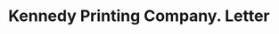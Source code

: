 ---
doi: 10.7916/D8N88NRF
date_other: '1908'
date_other_textual: '1908'
form: correspondence
genre:
- Letters (correspondence)
name:
- Kennedy Printing Company
object_in_context_url: https://biggert.cul.columbia.edu/items/view/ave_biggert_00302
subject_hierarchical_geographic:
- Fredonia, Kansas, United States
subject_name:
- Kennedy Printing Company
title: Kennedy Printing Company. Letter
sort_title: Kennedy Printing Company. Letter
call_number: ave_biggert_00302
coordinates:
- 37.533055555555556,-95.82583333333334
pid: ave_biggert_00302
identifiers: ave_biggert_00302
thumbnail: https://derivativo-1.library.columbia.edu/iiif/2/ldpd:344226/full/!256,256/0/native.jpg
permalink: "/biggert/ave_biggert_00302/"
layout: iiif-image-page
---